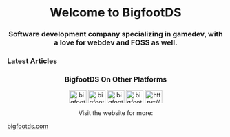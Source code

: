 <h1 align="center">Welcome to BigfootDS</h1>
<h3 align="center">Software development company specializing in gamedev, with a love for webdev and FOSS as well.</h3>

### Latest Articles
<!-- BLOG-POST-LIST:START -->
<!-- BLOG-POST-LIST:END -->

<h3 align="center">BigfootDS On Other Platforms</h3>
<p align="center">
<a href="https://linkedin.com/company/bigfootds" target="blank"><img align="center" src="https://raw.githubusercontent.com/rahuldkjain/github-profile-readme-generator/master/src/images/icons/Social/linked-in-alt.svg" alt="bigfootds" height="30" width="40" /></a>
<a href="https://fb.com/bigfootds" target="blank"><img align="center" src="https://raw.githubusercontent.com/rahuldkjain/github-profile-readme-generator/master/src/images/icons/Social/facebook.svg" alt="bigfootds" height="30" width="40" /></a>
<a href="https://instagram.com/bigfootds" target="blank"><img align="center" src="https://raw.githubusercontent.com/rahuldkjain/github-profile-readme-generator/master/src/images/icons/Social/instagram.svg" alt="bigfootds" height="30" width="40" /></a>
<a href="https://www.youtube.com/@bigfootdesignstudios" target="blank"><img align="center" src="https://raw.githubusercontent.com/rahuldkjain/github-profile-readme-generator/master/src/images/icons/Social/youtube.svg" alt="bigfootdesignstudios" height="30" width="40" /></a>
<a href="/https://bigfootds.com/rss" target="blank"><img align="center" src="https://raw.githubusercontent.com/rahuldkjain/github-profile-readme-generator/master/src/images/icons/Social/rss.svg" alt="https://bigfootds.com/rss" height="30" width="40" /></a>

</p>

<p align="center">
Visit the website for more:

<a  align="center" href="https://bigfootds.com/">bigfootds.com</a>
</p>
